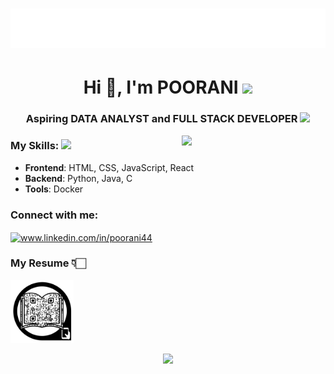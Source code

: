 <h1 align="center">
  <img src="https://github.com/POORANI4402/POORANI4402/blob/main/name.svg" alt="POORANI" />
</h1>
<h1 align="center">Hi 👋, I'm POORANI <img src="https://media.giphy.com/media/fYSnHlufseco8Fh93Z/giphy.gif" width="30"></img>
</h1>

<h3 align="center">Aspiring DATA ANALYST and FULL STACK DEVELOPER <img src="https://media.giphy.com/media/VgCDAzcKvsR6OM0uWg/giphy.gif" width="50"> 
</h3>

<img align='right' src="https://media.giphy.com/media/ieyl9zmCjO4b4t6qoY/giphy.gif" width="230">

<h3>My Skills: <img src="https://media.giphy.com/media/WUlplcMpOCEmTGBtBW/giphy.gif" width="30"> </h3>

- **Frontend**: HTML, CSS, JavaScript, React
- **Backend**: Python, Java, C
- **Tools**: Docker


<h3 align="left">Connect with me:</h3>
<p align="left">
<a href="https://linkedin.com/in/www.linkedin.com/in/poorani44" target="blank"><img align="center" src="https://raw.githubusercontent.com/rahuldkjain/github-profile-readme-generator/master/src/images/icons/Social/linked-in-alt.svg" alt="www.linkedin.com/in/poorani44" height="30" width="40" /></a>
</p>

<h3>My Resume 👇🏻</h3>
<img src="https://github.com/POORANI4402/POORANI4402/blob/main/MY_RESUME_QR_CODE.png"  style="width: 20%" />

<p align="center">
  <img src="https://capsule-render.vercel.app/api?type=waving&color=gradient&height=60&section=footer&width=100"/>
</p>









